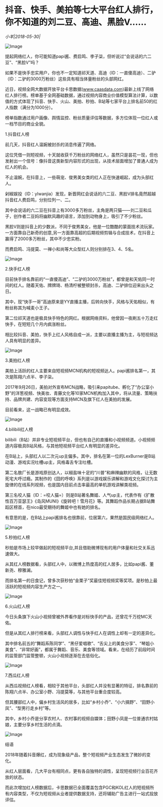 # 抖音、快手、美拍等七大平台红人排行，你不知道的刘二豆、高迪、黑脸V……

*小羊|2018-05-30|*

![Image](http://static.ylzbl.com/uploads/ueditor/php/upload/image/20180531/1527747722962297.jpeg)

提起网络红人，你可能知道papi酱、费启鸣、李子柒，但听说过“会说话的六二豆”、“黑脸V”吗？

如果不是快手忠实用户，你也不一定知道祁天道、高迪（ID：一直傻高迪）、二驴（ID：二驴的3000万粉丝）这些具有相当体量粉丝的头部网红。

近日，视频全网大数据开放平台卡思数据(www.caasdata.com)最新上线了网络红人排行榜。榜单基于全网基础数据，通过视频内容商业价值模型算法计算，以数值的方式体现了抖音、快手、火山、美拍、秒拍、B站等七家平台上排名前50的红人指数（满分为1000分）。

榜单指数通过用户画像、舆情监控、粉丝质量评估等数据，多方位体现一位红人或一档节目的商业全貌。

1.抖音红人榜

前几天，抖音红人温婉被封杀的消息传遍了网络。

这位凭借一则短视频，十天就收获千万粉丝的网络红人，虽然只是昙花一现，但也发射出一个信号：像抖音这类新型内容形式的出现，从技术层面增加了普通人成为红人的机会。

不止温婉，在抖音上，一些萌宠、俊男美女类的红人正在快速崛起，成为头部红人。

剁椒娱投（ID：ylwanjia）发现，新晋网红会说话的六二豆、黑脸V排名竟然超越抖音红人费启鸣，分别位列一、二。

其中会说话的六二豆在抖音上有3000多万粉丝，主角是两只猫——刘二豆和瓜子，创作者二豆妈将幽默风趣的语言，添加到动物身上，吸引了不少粉丝。

黑脸V则是抖音上的少数派，不同于俊男美女，他是一位酷酷的蒙面技术流玩家。一方面靠自己新奇的创意,另一方面靠高超的后期视频剪辑与合成技术，在抖音上赢得了2000多万粉丝，其中不少忠实粉。

而费启鸣、冯提莫、一禅小和尚等大众型红人则分别排在3、4、5名。

![Image](http://inews.gtimg.com/newsapp_match/0/3777194080/0)

2.快手红人榜

目前快手排名靠前的“一直傻高迪”、“二驴的3000万粉丝”，都曾是和天佑同一时间的红人。随着天佑、牌牌琦、杨清柠被整顿封杀，高迪、二驴排位迎来出头之日。

其中，现“快手一哥”高迪原来是YY直播主播，后转向快手，风格与天佑相似，有粉丝称其为喊麦小王子。

第二位祁天道也是极具快手特色的网红。根据网络资料，他曾因一夜刷五十万走红快手，在短短几个月内疯涨粉丝。

相比较抖音、美拍，快手上红人风格自成一派，主要以直播主播为主，与短视频达人具有明显的差异。

![Image](http://inews.gtimg.com/newsapp_match/0/3777194078/0)

3.美拍红人榜

美拍上活跃的红人主要来自短视频MCN机构的短视频达人。papi酱排名第一，其次是陈翔六点半、李子柒。

2017年9月26日，美拍对外宣布MCN战略，吸引来papitube、孵化了“办公室小野”的洋葱视频、快美妆、青藤文化等10家MCN机构加入其中，将从流量、策略扶持、品牌共建、内容变现等方面支持MCN及旗下红人在美拍的发展。

目前看来，这一战略已有明显成效。

![Image](http://inews.gtimg.com/newsapp_match/0/3777194081/0)

4.bilibili红人榜

bilibili（B站）并非专业短视频平台，但也有自己的直播和小视频频道。小视频频道内容极具B站风格，与其他短视频平台红人有明显的差异化。

在B站上，头部红人以二次元up主偏多。其中，排名在第一位的LexBurner是B站动漫、游戏实况吐槽up主，风格毒舌专注吐槽。

第二名敖厂长是游戏原创达人，以椒盐味十足的“川普”和麻辣幽默的风格，让无数死宅大呼过瘾。其制作的《囧的呼唤》系列是以游戏娱乐讲解和游戏文化探讨为主旋律的在线系列视频，也是国内目前点击率最高的单机游戏讲解类视频。

第三名咬人猫（ID：=咬人猫=）则是B站著名舞姬、人气up主，代表作有《扩散性百万亚瑟王》《岛风MUNI》《旋转吧！雪月花》等。其舞蹈作品长期占据B站舞蹈区榜首，在nico最受期待的舞姬中也有她的排名。

有意思的是，在B站上papi酱排名也很靠前，位居第六，果然是国民级网络红人。

![Image](http://inews.gtimg.com/newsapp_match/0/3777194045/0)

5.秒拍红人榜

秒拍是市场上较早做起的短视频平台,并且借助微博现有的用户体量和社交关系迅速做大。

从其红人榜数据看，头部红人中，以微博上热度高的红人居多，比如papi酱、董新尧、穆雅澜。

而排名第一的日食记，曾多次获秒拍“金栗子”奖最佳短视频奖等奖项。是秒拍上最活跃的短视频内容生产方之一。

![Image](http://inews.gtimg.com/newsapp_match/0/3777194061/0)

6.火山红人榜

今日头条旗下火山小视频曾被外界看作是对标快手的产品，还曾花千万挖MC天佑。

但是从其红人排行榜来看，头部红人调性与快手红人在调性上却有一定的差异化。

其中排名前五的“舞蹈系陈同学”、“黑仔爱唱歌”、“舌尖上的美食分享”、“琴姐小美食”、“非常好画”，都属于舞蹈、音乐、美食等领域。看来，在经历了前段时间的监管部门监管整顿，火山小视频逐渐在去低俗化。

![Image](http://inews.gtimg.com/newsapp_match/0/3777193904/0)

7.西瓜红人榜

从西瓜视频红人榜看，相较于其他平台，头部红人并没有显著的特征，排名靠前的陈翔六点半、办公室小野、冯提莫等，与其他平台重合度较高。

但其腰部红人中，偏乡村生活风的居多，比如“乡村小乔”、“小六搞野”、“田野小凤”、“型男行走乡村”等。

其中，乡村小乔是分享农村人、农村事的视频自媒体；田野小凤是一位普通农村姑娘，主要分享乡村生活的点滴。

![Image](http://inews.gtimg.com/newsapp_match/0/3777194083/0)

结语

2018年随着抖音爆红，成为现象级产品，整个短视频产业生态发生了微妙的变化。

从红人层面看，几大平台有相同点，更有各自独特的调性，呈现短视频行业百花齐放的状态。

而此次增加红人榜数据后，卡思数据已全面覆盖包含PGC和KOL红人的短视频所有内容类型，不仅为短视频从业者提供数据支持，还将辅助广告主进行一站式投放评估。

